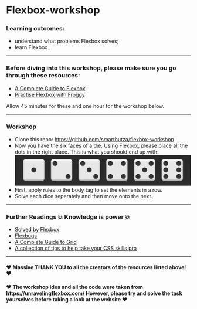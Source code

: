 # Flexbox-workshop

### Learning outcomes:
- understand what problems Flexbox solves;
- learn Flexbox.

---

### Before diving into this workshop, please make sure you go through these resources:
- [A Complete Guide to Flexbox](https://css-tricks.com/snippets/css/a-guide-to-flexbox/)
- [Practise Flexbox with Froggy](http://flexboxfroggy.com/)

Allow 45 minutes for these and one hour for the workshop below. 

---

### Workshop
- Clone this repo: https://github.com/smarthutza/flexbox-workshop
- Now you have the six faces of a die. Using Flexbox, please place all the dots in the right place. This is what you should end up with: ![Die Faces](faces.PNG)
- First, apply rules to the body tag to set the elements in a row.
- Solve each dice seperately and then move onto the next.

---

### Further Readings :boom: Knowledge is power :boom:
- [Solved by Flexbox ](https://philipwalton.github.io/solved-by-flexbox/)
- [Flexbugs](https://github.com/philipwalton/flexbugs)
- [A Complete Guide to Grid](https://css-tricks.com/snippets/css/complete-guide-grid/)
- [A collection of tips to help take your CSS skills pro](https://github.com/AllThingsSmitty/css-protips)

---

#### :heart:   Massive THANK YOU to all the creators of the resources listed above!   :heart:

#### :heart:  The workshop idea and all the code were taken from https://unravelingflexbox.com/ However, please try and solve the task yourselves before taking a look at the website   :heart:
